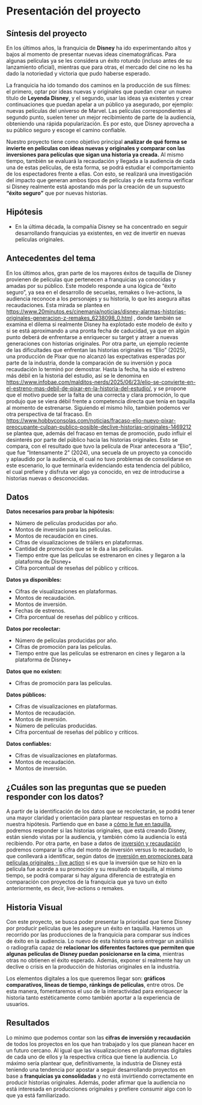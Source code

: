# Presentación del proyecto
## Síntesis del proyecto 
En los últimos años, la franquicia de **Disney** ha ido experimentando altos y bajos al momento de presentar nuevas ideas cinematográficas. Para algunas películas ya se les considera un éxito rotundo (incluso antes de su lanzamiento oficial), mientras que para otras, el mercado del cine no les ha dado la notoriedad y victoria que pudo haberse esperado.

La franquicia ha ido tomando dos caminos en la producción de sus filmes: el primero, optar por ideas nuevas y originales que puedan crear un nuevo título de **Leyenda Disney**, y el segundo, usar las ideas ya existentes y crear continuaciones que puedan apelar a un público ya asegurado, por ejemplo: nuevas películas del universo de Marvel. Las películas correspondientes al segundo punto, suelen tener un mejor recibimiento de parte de la audiencia, obteniendo una rápida popularización. Es por esto, que Disney aprovecha a su público seguro y escoge el camino confiable.

Nuestro proyecto tiene como objetivo principal **analizar de qué forma se invierte en películas con ideas nuevas y originales y comparar con las inversiones para películas que sigan una historia ya creada.** Al mismo tiempo, también se evaluará la recaudación y llegada a la audiencia de cada una de estas películas, de esta forma, se podrá estudiar el comportamiento de los espectadores frente a ellas. Con esto, se realizará una investigación del impacto que generan ambos tipos de películas y de esta forma verificar si Disney realmente está apostando más por la creación de un supuesto **“éxito seguro”** que por nuevas historias. 

## Hipótesis
- En la última década, la compañía Disney se ha concentrado en seguir desarrollando franquicias ya existentes, en vez de invertir en nuevas películas originales. 

## Antecedentes del tema
En los últimos años, gran parte de los mayores éxitos de taquilla de Disney provienen de películas que pertenecen a franquicias ya conocidas y amadas por su público. Este modelo responde a una lógica de “éxito seguro”, ya sea en el desarrollo de secuelas, remakes o live-actions, la audiencia reconoce a los personajes y su historia, lo que les asegura altas recaudaciones. Esta mirada se plantea en https://www.20minutos.es/cinemania/noticias/disney-alarmas-historias-originales-generacion-z-remakes_6238098_0.html , donde también se examina el dilema si realmente Disney ha explotado este modelo de éxito y si se está aproximando a una pronta fecha de caducidad, ya que en algún punto deberá de enfrentarse a enriquecer su target y atraer a nuevas generaciones con historias originales. 
Por otra parte, un ejemplo reciente de las dificultades que enfrentan las historias originales es “Elio” (2025), una producción de Pixar que no alcanzó las expectativas esperadas por parte de la industria, donde la comparación de su inversión y poca recaudación lo terminó por demostrar. Hasta la fecha, ha sido el estreno más débil en la historia del estudio, así se le denomina en https://www.infobae.com/malditos-nerds/2025/06/23/elio-se-convierte-en-el-estreno-mas-debil-de-pixar-en-la-historia-del-estudio/, y se propone que el motivo puede ser la falta de una correcta y clara promoción, lo que produjo que se viera débil frente a competencia directa que tenía en taquilla al momento de estrenarse. 
Siguiendo el mismo hilo, también podemos ver otra perspectiva de tal fracaso. En https://www.hobbyconsolas.com/noticias/fracaso-elio-nuevo-pixar-preocupante-culpan-publico-posible-declive-historias-originales-1469212 se plantea que, además del fracaso en temas de promoción, pudo influir el desinterés por parte del público hacia las historias originales. Esto se compara, con el resultado que tuvo la película de Pixar antecesora a “Elio”, que fue “Intensamente 2” (2024), una secuela de un proyecto ya conocido y aplaudido por la audiencia, el cual no tuvo problemas de consolidarse en este escenario, lo que terminaría evidenciando esta tendencia del público, el cual prefiere y disfruta ver algo ya conocido, en vez de introducirse a historias nuevas o desconocidas. 

## Datos
**Datos necesarios para probar la hipótesis:** 

- Número de películas producidas por año.
- Montos de inversión para las películas.
- Montos de recaudación en cines.
- Cifras de visualizaciones de tráilers en plataformas.
- Cantidad de promoción que se le da a las películas. 
- Tiempo entre que las películas se estrenaron en cines y llegaron a la plataforma de Disney+
- Cifra porcentual de reseñas del público y críticos.

**Datos ya disponibles:** 

- Cifras de visualizaciones en plataformas.
- Montos de recaudación.
- Montos de inversión.
- Fechas de estrenos.
- Cifra porcentual de reseñas del público y críticos.

**Datos por recolectar:**

- Número de películas producidas por año.
- Cifras de promoción para las películas.
- Tiempo entre que las películas se estrenaron en cines y llegaron a la plataforma de Disney+

**Datos que no existen:** 

- Cifras de promoción para las películas.

**Datos públicos:**  

- Cifras de visualizaciones en plataformas.
- Montos de recaudación.
- Montos de inversión.
-  Número de películas producidas. 
- Cifra porcentual de reseñas del público y críticos.  

**Datos confiables:**

- Cifras de visualizaciones en plataformas.
- Montos de recaudación.
- Montos de inversión.

## ¿Cuáles son las preguntas que se pueden responder con los datos?

A partir de la identificación de los datos que se recolectarán, se podrá tener una mayor claridad y orientación para plantear respuestas en torno a nuestra hipótesis. Partiendo que en base a [cómo le fue en taquilla](https://www.imdb.com/es/), podremos responder si las historias originales, que está creando Disney, están siendo vistas por la audiencia, y también cómo la audiencia lo está recibiendo. Por otra parte, en base a datos de [inversión y recaudación](https://www.boxofficemojo.com/) podremos comparar la cifra del monto de inversión versus lo recaudado, lo que conllevará a identificar, según  datos de [inversión en promociones para películas originales - live action](https://www.boxofficemojo.com/) si es que la inversión que se hizo en la película fue acorde a su promoción y su resultado en taquilla, al mismo tiempo, se podrá comparar si hay alguna diferencia de estrategia en comparación con proyectos de la franquicia que ya tuvo un éxito anteriormente, es decir, live-actions o remakes.  

## Historia Visual 

Con este proyecto, se busca poder presentar la prioridad que tiene Disney por producir películas que les asegure un éxito en taquilla. Haremos un recorrido por las producciones de la franquicia para comparar sus índices de éxito en la audiencia.
Lo nuevo de esta historia sería entregar un análisis o radiografía capaz de **relacionar los diferentes factores que permiten que algunas películas de Disney puedan posicionarse en la cima**, mientras otras no obtienen el éxito esperado. Además, exponer si realmente hay un declive o crisis en la producción de historias originales en la industria. 

Los elementos digitales a los que queremos llegar son: **gráficos comparativos, líneas de tiempo, ránkings de películas**, entre otros. De esta manera, fomentaremos el uso de la interactividad para enriquecer la historia tanto estéticamente como también aportar a la experiencia de usuarios. 

## Resultados 

Lo mínimo que podemos contar son las **cifras de inversión y recaudación** de todos los proyectos en los que han trabajado y los que planean hacer en un futuro cercano. Al igual que las visualizaciones en plataformas digitales de cada uno de ellos y la respectiva crítica que tiene la audiencia. 
Lo máximo sería plantear que, definitivamente, la industria de Disney está teniendo una tendencia por apostar a seguir desarrollando proyectos en base a **franquicias ya consolidadas** y no está invirtiendo correctamente en producir historias originales. Además, poder afirmar que la audiencia no está interesada en producciones originales y prefiere consumir algo con lo que ya está familiarizado. 

